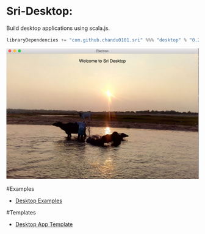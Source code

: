 # Sri-Desktop:

Build desktop applications using scala.js.

```scala
libraryDependencies += "com.github.chandu0101.sri" %%% "desktop" % "0.2.0"
```

![desktopapp](/docs/sri-desktop.png)

#Examples
  - [Desktop Examples](https://github.com/chandu0101/sri-desktop-examples)

#Templates
  - [Desktop App Template](https://github.com/chandu0101/sri-desktop-template)

